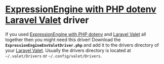 # [ExpressionEngine with PHP dotenv](https://github.com/webteractive/expressionengine-env) [Laravel Valet](https://github.com/laravel/valet) driver

If you used [ExpressionEngine with PHP dotenv](https://github.com/webteractive/expressionengine-env) and [Laravel Valet](https://github.com/laravel/valet) all together then you might need this driver! Download the **`ExpressionEngineEnvValetDriver.php`** and add it to the drivers directory of your [Laravel Valet](https://github.com/laravel/valet). Usually the drivers directory is located at `~/.valet/Drivers` or `~/.config/valet/Drivers`.

